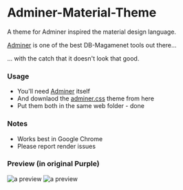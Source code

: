 # Adminer-Material-Theme

A theme for Adminer inspired the material design language.

[Adminer](https://www.adminer.org/) is one of the best DB-Magamenet tools out there...

... with the catch that it doesn't look that good.


### Usage
* You'll need [Adminer](https://www.adminer.org/) itself
* And downlaod the [adminer.css](https://github.com/dickinsonjl/Adminer-Material-Theme/releases/download/v1.2/adminer.css) theme from here
* Put them both in the same web folder - done

### Notes
* Works best in Google Chrome
* Please report render issues

### Preview (in original Purple)
<img src="http://stillhart.biz/project/adminer/preview.png" alt="a preview"/>


<img src="http://stillhart.biz/project/adminer/preview-2.png" alt="a preview"/>
